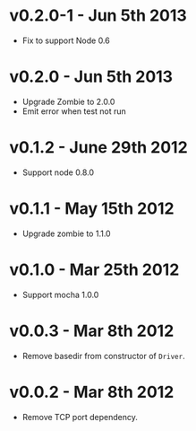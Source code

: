 v0.2.0-1 - Jun 5th 2013
=========================

* Fix to support Node 0.6

v0.2.0 - Jun 5th 2013
=========================

* Upgrade Zombie to 2.0.0
* Emit error when test not run

v0.1.2 - June 29th 2012
=========================

* Support node 0.8.0

v0.1.1 - May 15th 2012
=========================

* Upgrade zombie to 1.1.0

v0.1.0 - Mar 25th 2012
=========================

* Support mocha 1.0.0

v0.0.3 - Mar 8th 2012
=========================

* Remove basedir from constructor of `Driver`.

v0.0.2 - Mar 8th 2012
=========================

* Remove TCP port dependency.
